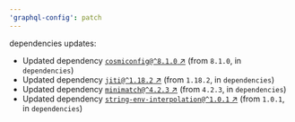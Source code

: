 ```yaml
---
'graphql-config': patch
---
```


dependencies updates:

- Updated dependency [`cosmiconfig@^8.1.0` ↗︎](https://www.npmjs.com/package/cosmiconfig/v/8.1.0) (from `8.1.0`, in `dependencies`)
- Updated dependency [`jiti@^1.18.2` ↗︎](https://www.npmjs.com/package/jiti/v/1.18.2) (from `1.18.2`, in `dependencies`)
- Updated dependency [`minimatch@^4.2.3` ↗︎](https://www.npmjs.com/package/minimatch/v/4.2.3) (from `4.2.3`, in `dependencies`)
- Updated dependency [`string-env-interpolation@^1.0.1` ↗︎](https://www.npmjs.com/package/string-env-interpolation/v/1.0.1) (from `1.0.1`, in `dependencies`)
